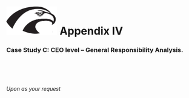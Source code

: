 
# <img src="Hawk.png" width="134" height="75"> Appendix IV

### Case Study C: CEO level – General Responsibility Analysis. 
<br />
<br />
<br />
<br />
<i>Upon as your request </i>
